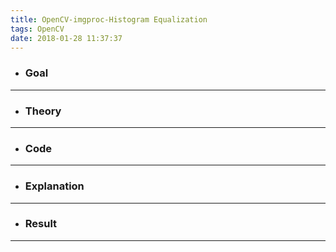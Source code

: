```yaml
---
title: OpenCV-imgproc-Histogram Equalization
tags: OpenCV
date: 2018-01-28 11:37:37
---
```

- ### Goal

---
- ### Theory

---
- ### Code

---
- ### Explanation

---
- ### Result

---
